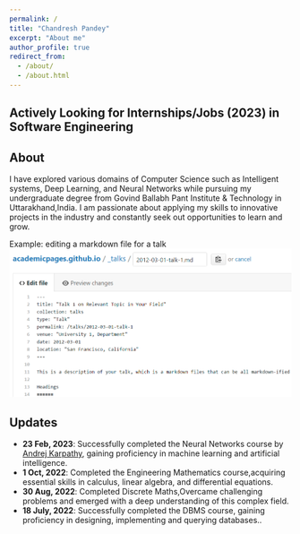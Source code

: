 ```yaml
---
permalink: /
title: "Chandresh Pandey"
excerpt: "About me"
author_profile: true
redirect_from: 
  - /about/
  - /about.html
---
```

Actively Looking for Internships/Jobs (2023) in Software Engineering
------

About
------
I have explored various domains of Computer Science such as Intelligent systems, Deep Learning, and Neural Networks while pursuing my undergraduate degree from Govind Ballabh Pant Institute & Technology in Uttarakhand,India. I am passionate about applying my skills to innovative projects in the industry and constantly seek out opportunities to learn and grow.

Example: editing a markdown file for a talk
![Editing a markdown file for a talk](/images/editing-talk.png)

Updates
------

- **23 Feb, 2023**: Successfully completed the Neural Networks course by [Andrej Karpathy]((<https://www.youtube.com/playlist?list=PLAqhIrjkxbuWI23v9cThsA9GvCAUhRvKZ>) ), gaining proficiency in machine learning and artificial intelligence.
- **1 Oct, 2022**: Completed the Engineering Mathematics course,acquiring essential skills in calculus, linear algebra, and differential equations.
- **30 Aug, 2022**: Completed Discrete Maths,Overcame challenging problems and emerged with a deep understanding of this complex field.
- **18 July, 2022**: Successfully completed the DBMS course, gaining proficiency in designing, implementing and querying databases..
